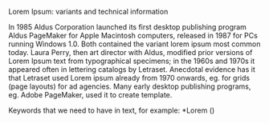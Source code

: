 Lorem Ipsum: variants and technical information

In 1985 Aldus Corporation launched its first desktop publishing program Aldus PageMaker for Apple Macintosh computers, released in 1987 for PCs running Windows 1.0. Both contained the variant lorem ipsum most common today. Laura Perry, then art director with Aldus, modified prior versions of Lorem Ipsum text from typographical specimens; in the 1960s and 1970s it appeared often in lettering catalogs by Letraset. Anecdotal evidence has it that Letraset used Lorem ipsum already from 1970 onwards, eg. for grids (page layouts) for ad agencies. Many early desktop publishing programs, eg. Adobe PageMaker, used it to create template.


Keywords that we need to have in text, for example:
*Lorem ()